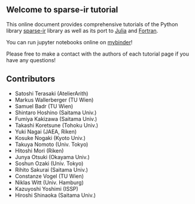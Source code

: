 ## Welcome to sparse-ir tutorial

This online document provides comprehensive tutorials of the Python library [sparse-ir](https://github.com/SpM-lab/sparse-ir) library as well as its port to [Julia](https://github.com/SpM-lab/SparseIR.jl) and [Fortran](https://github.com/SpM-lab/sparse-ir-fortran).

You can run jupyter notebooks online on [mybinder](https://mybinder.org/v2/gh/SpM-lab/sparse-ir-binder/HEAD)!

Please free to make a contact with the authors of each tutorial page if you have any questions!
## Contributors
* Satoshi Terasaki (AtelierArith)
* Markus Wallerberger (TU Wien)
* Samuel Badr (TU Wien)
* Shintaro Hoshino (Saitama Univ.)
* Fumiya Kakizawa (Saitama Univ.)
* Takashi Koretsune (Tohoku Univ.)
* Yuki Nagai (JAEA, Riken)
* Kosuke Nogaki (Kyoto Univ.)
* Takuya Nomoto (Univ. Tokyo)
* Hitoshi Mori (Riken)
* Junya Otsuki (Okayama Univ.)
* Soshun Ozaki (Univ. Tokyo)
* Rihito Sakurai (Saitama Univ.)
* Constanze Vogel (TU Wien)
* Niklas Witt (Univ. Hamburg)
* Kazuyoshi Yoshimi (ISSP)
* Hiroshi Shinaoka (Saitama Univ.)
